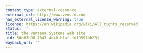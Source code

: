 ```yaml
---
content_type: external-resource
external_url: http://www.vensim.com
has_external_license_warning: true
license: https://en.wikipedia.org/wiki/All_rights_reserved
status: ''
title: the Ventana Systems web site
uid: 56e63b98-7043-4e40-b1af-fdf959fbb231
wayback_url: ''
---
```

